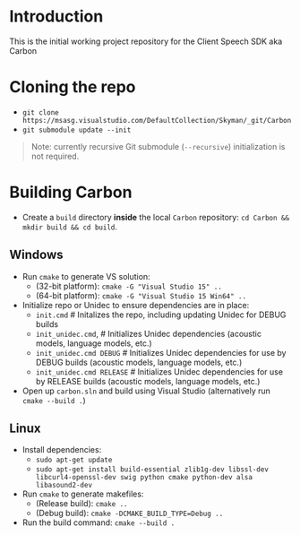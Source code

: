 # Introduction 

This is the initial working project repository for the Client Speech SDK aka Carbon

# Cloning the repo

* `git clone https://msasg.visualstudio.com/DefaultCollection/Skyman/_git/Carbon`
* `git submodule update --init`

> Note: currently recursive Git submodule (`--recursive`) initialization is not required.

# Building Carbon

* Create a `build` directory __inside__ the local `Carbon` repository: `cd Carbon && mkdir build && cd build`.

## Windows

* Run `cmake` to generate VS solution:
    * (32-bit platform): `cmake -G "Visual Studio 15" ..` 
    * (64-bit platform): `cmake -G "Visual Studio 15 Win64" ..` 
* Initialize repo or Unidec to ensure dependencies are in place:
    * `init.cmd` # Initalizes the repo, including updating Unidec for DEBUG builds
    * `init_unidec.cmd`, # Initializes Unidec dependencies (acoustic models, language models, etc.) 
    * `init_unidec.cmd DEBUG` # Initializes Unidec dependencies for use by DEBUG builds (acoustic models, language models, etc.) 
    * `init_unidec.cmd RELEASE` # Initializes Unidec dependencies for use by RELEASE builds (acoustic models, language models, etc.) 
* Open up `carbon.sln` and build using Visual Studio (alternatively run `cmake --build .`)

## Linux

* Install dependencies: 
    * `sudo apt-get update`
    * `sudo apt-get install build-essential zlib1g-dev libssl-dev libcurl4-openssl-dev swig python cmake python-dev alsa libasound2-dev`
* Run `cmake` to generate makefiles:
    * (Release build): `cmake ..` 
    * (Debug build): `cmake -DCMAKE_BUILD_TYPE=Debug ..` 
* Run the build command: `cmake --build .`

